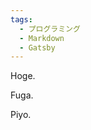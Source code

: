 ```yaml
---
tags:
  - プログラミング
  - Markdown
  - Gatsby
---
```


Hoge.

<!-- more -->

Fuga.

<!-- more -->

Piyo.
